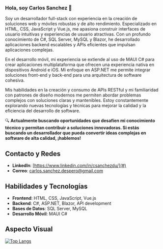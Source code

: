 ### Hola, soy Carlos Sanchez 👋

Soy un desarrollador full-stack con experiencia en la creación de soluciones web y móviles robustas y de alto rendimiento. Especializado en HTML, CSS, JavaScript y Vue.js, me apasiona construir interfaces de usuario intuitivas y experiencias de usuario atractivas. Con un profundo conocimiento de C#, SQL Server, MySQL y Blazor, he desarrollado aplicaciones backend escalables y APIs eficientes que impulsan aplicaciones complejas.

En el desarrollo móvil, mi experiencia se extiende al uso de MAUI C# para crear aplicaciones multiplataforma que ofrecen una experiencia nativa en dispositivos Android e iOS. Mi enfoque en ASP.NET me permite integrar soluciones front-end y back-end para una arquitectura de software cohesiva.

Mis habilidades en la creación y consumo de APIs RESTful y mi familiaridad con patrones de diseño modernos me permiten abordar problemas complejos con soluciones claras y mantenibles. Estoy constantemente explorando nuevas tecnologías y técnicas para mejorar la calidad y la eficiencia del desarrollo de software.

🔍 **Actualmente buscando oportunidades que desafíen mi conocimiento técnico y permitan contribuir a soluciones innovadoras. Si estás buscando un desarrollador que pueda convertir ideas complejas en software de alta calidad, ¡hablemos!**

## Contacto y Redes

- **LinkedIn**: [https://www.linkedin.com/in/csanchezdu/](#)
- **Correo**: [carlos.sanchez.despero@gmail.com](mailto:carlos.sanchez.despero@gmail.com)

## Habilidades y Tecnologías

- **Frontend**: HTML, CSS, JavaScript, Vue.js
- **Backend**: C#, ASP.NET, Blazor, API development
- **Bases de Datos**: SQL Server, MySQL
- **Desarrollo Móvil**: MAUI C#

## Aspecto Visual

[![Top Langs](https://github-readme-stats.vercel.app/api/top-langs/?username=Forze9dark&layout=compact)](https://github.com/anuraghazra/github-readme-stats)








